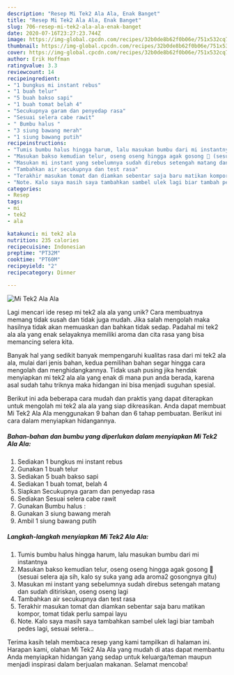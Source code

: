 ```yaml
---
description: "Resep Mi Tek2 Ala Ala, Enak Banget"
title: "Resep Mi Tek2 Ala Ala, Enak Banget"
slug: 706-resep-mi-tek2-ala-ala-enak-banget
date: 2020-07-16T23:27:23.744Z
image: https://img-global.cpcdn.com/recipes/32b0de8b62f0b06e/751x532cq70/mi-tek2-ala-ala-foto-resep-utama.jpg
thumbnail: https://img-global.cpcdn.com/recipes/32b0de8b62f0b06e/751x532cq70/mi-tek2-ala-ala-foto-resep-utama.jpg
cover: https://img-global.cpcdn.com/recipes/32b0de8b62f0b06e/751x532cq70/mi-tek2-ala-ala-foto-resep-utama.jpg
author: Erik Hoffman
ratingvalue: 3.3
reviewcount: 14
recipeingredient:
- "1 bungkus mi instant rebus"
- "1 buah telur"
- "5 buah bakso sapi"
- "1 buah tomat belah 4"
- "Secukupnya garam dan penyedap rasa"
- "Sesuai selera cabe rawit"
- " Bumbu halus "
- "3 siung bawang merah"
- "1 siung bawang putih"
recipeinstructions:
- "Tumis bumbu halus hingga harum, lalu masukan bumbu dari mi instantnya"
- "Masukan bakso kemudian telur, oseng oseng hingga agak gosong 😬 (sesuai selera aja sih, kalo sy suka yang ada aroma2 gosongnya gitu)"
- "Masukan mi instant yang sebelumnya sudah direbus setengah matang dan sudah ditiriskan, oseng oseng lagi"
- "Tambahkan air secukupnya dan test rasa"
- "Terakhir masukan tomat dan diamkan sebentar saja baru matikan kompor, tomat tidak perlu sampai layu"
- "Note. Kalo saya masih saya tambahkan sambel ulek lagi biar tambah pedes lagi, sesuai selera..."
categories:
- Resep
tags:
- mi
- tek2
- ala

katakunci: mi tek2 ala 
nutrition: 235 calories
recipecuisine: Indonesian
preptime: "PT32M"
cooktime: "PT60M"
recipeyield: "2"
recipecategory: Dinner

---
```



![Mi Tek2 Ala Ala](https://img-global.cpcdn.com/recipes/32b0de8b62f0b06e/751x532cq70/mi-tek2-ala-ala-foto-resep-utama.jpg)

Lagi mencari ide resep mi tek2 ala ala yang unik? Cara membuatnya memang tidak susah dan tidak juga mudah. Jika salah mengolah maka hasilnya tidak akan memuaskan dan bahkan tidak sedap. Padahal mi tek2 ala ala yang enak selayaknya memiliki aroma dan cita rasa yang bisa memancing selera kita.



Banyak hal yang sedikit banyak mempengaruhi kualitas rasa dari mi tek2 ala ala, mulai dari jenis bahan, kedua pemilihan bahan segar hingga cara mengolah dan menghidangkannya. Tidak usah pusing jika hendak menyiapkan mi tek2 ala ala yang enak di mana pun anda berada, karena asal sudah tahu triknya maka hidangan ini bisa menjadi suguhan spesial.


Berikut ini ada beberapa cara mudah dan praktis yang dapat diterapkan untuk mengolah mi tek2 ala ala yang siap dikreasikan. Anda dapat membuat Mi Tek2 Ala Ala menggunakan 9 bahan dan 6 tahap pembuatan. Berikut ini cara dalam menyiapkan hidangannya.

<!--inarticleads1-->

##### Bahan-bahan dan bumbu yang diperlukan dalam menyiapkan Mi Tek2 Ala Ala:

1. Sediakan 1 bungkus mi instant rebus
1. Gunakan 1 buah telur
1. Sediakan 5 buah bakso sapi
1. Sediakan 1 buah tomat, belah 4
1. Siapkan Secukupnya garam dan penyedap rasa
1. Sediakan Sesuai selera cabe rawit
1. Gunakan  Bumbu halus :
1. Gunakan 3 siung bawang merah
1. Ambil 1 siung bawang putih




<!--inarticleads2-->

##### Langkah-langkah menyiapkan Mi Tek2 Ala Ala:

1. Tumis bumbu halus hingga harum, lalu masukan bumbu dari mi instantnya
1. Masukan bakso kemudian telur, oseng oseng hingga agak gosong 😬 (sesuai selera aja sih, kalo sy suka yang ada aroma2 gosongnya gitu)
1. Masukan mi instant yang sebelumnya sudah direbus setengah matang dan sudah ditiriskan, oseng oseng lagi
1. Tambahkan air secukupnya dan test rasa
1. Terakhir masukan tomat dan diamkan sebentar saja baru matikan kompor, tomat tidak perlu sampai layu
1. Note. Kalo saya masih saya tambahkan sambel ulek lagi biar tambah pedes lagi, sesuai selera...




Terima kasih telah membaca resep yang kami tampilkan di halaman ini. Harapan kami, olahan Mi Tek2 Ala Ala yang mudah di atas dapat membantu Anda menyiapkan hidangan yang sedap untuk keluarga/teman maupun menjadi inspirasi dalam berjualan makanan. Selamat mencoba!
